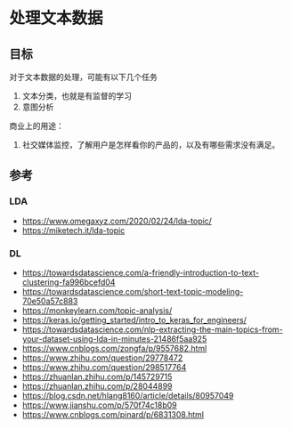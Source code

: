 # 处理文本数据

<!--
ID: 8ab33933-43a3-4a87-87f4-72062557ace9
Status: draft
Date: 2020-10-03T22:39:04
Modified: 2020-10-03T22:39:04
wp_id: 2079
-->

## 目标

对于文本数据的处理，可能有以下几个任务

1. 文本分类，也就是有监督的学习
2. 意图分析

商业上的用途：

1. 社交媒体监控，了解用户是怎样看你的产品的，以及有哪些需求没有满足。

### 

## 参考

### LDA

- https://www.omegaxyz.com/2020/02/24/lda-topic/
- https://miketech.it/lda-topic

### DL

- https://towardsdatascience.com/a-friendly-introduction-to-text-clustering-fa996bcefd04
- https://towardsdatascience.com/short-text-topic-modeling-70e50a57c883
- https://monkeylearn.com/topic-analysis/
- https://keras.io/getting_started/intro_to_keras_for_engineers/
- https://towardsdatascience.com/nlp-extracting-the-main-topics-from-your-dataset-using-lda-in-minutes-21486f5aa925
- https://www.cnblogs.com/zongfa/p/9557682.html
- https://www.zhihu.com/question/29778472
- https://www.zhihu.com/question/298517764
- https://zhuanlan.zhihu.com/p/145729715
- https://zhuanlan.zhihu.com/p/28044899
- https://blog.csdn.net/hlang8160/article/details/80957049
- https://www.jianshu.com/p/570f74c18b09
- https://www.cnblogs.com/pinard/p/6831308.html

